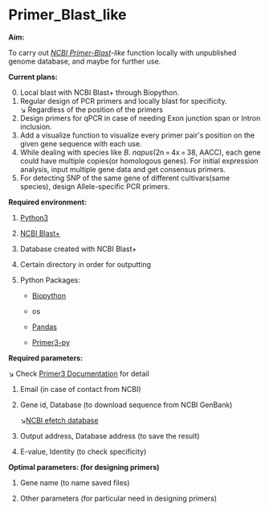 # Primer_Blast_like

**Aim:**

To carry out *[NCBI Primer-Blast](https://www.ncbi.nlm.nih.gov/tools/primer-blast/)-like* function locally with unpublished genome database, and maybe for further use.

**Current plans:**

0. Local blast with NCBI Blast+ through Biopython.
1. Regular design of PCR primers and locally blast for specificity.  
↘︎ Regardless of the position of the primers
2. Design primers for qPCR in case of needing Exon junction span or Intron inclusion.
3. Add a visualize function to visualize every primer pair's position on the given gene sequence with each use.
4. While dealing with species like *B. napus*(2n = 4x = 38, AACC), each gene could have multiple copies(or homologous genes). For initial expression analysis, input multiple gene data and get consensus primers.
5. For detecting SNP of the same gene of different cultivars(same species), design Allele-specific PCR primers.

**Required environment:**

1. [Python3]()

2. [NCBI Blast+]()

3. Database created with NCBI Blast+

4. Certain directory in order for outputting

5. Python Packages: 

    * [Biopython](https://biopython.org/)

    * os

    * [Pandas](https://pandas.pydata.org/)

    * [Primer3-py](https://pypi.org/project/primer3-py/)

**Required parameters:**

↘︎ Check [Primer3 Documentation](http://primer3.org/manual.html) for detail

1. Email (in case of contact from NCBI)

2. Gene id, Database (to download sequence from NCBI GenBank)

   ↘︎[NCBI efetch database](https://www.ncbi.nlm.nih.gov/books/NBK25497/table/chapter2.T._entrez_unique_identifiers_ui/?report=objectonly)

3. Output address, Database address (to save the result)

4. E-value, Identity (to check specificity)


**Optimal parameters: (for designing primers)**

1. Gene name (to name saved files)

2. Other parameters (for particular need in designing primers)
